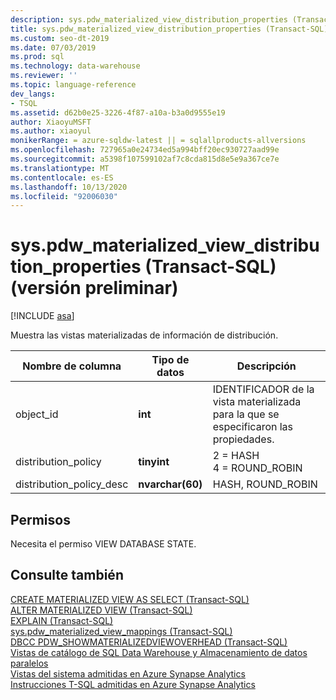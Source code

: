 ```yaml
---
description: sys.pdw_materialized_view_distribution_properties (Transact-SQL) (versión preliminar)
title: sys.pdw_materialized_view_distribution_properties (Transact-SQL)
ms.custom: seo-dt-2019
ms.date: 07/03/2019
ms.prod: sql
ms.technology: data-warehouse
ms.reviewer: ''
ms.topic: language-reference
dev_langs:
- TSQL
ms.assetid: d62b0e25-3226-4f87-a10a-b3a0d9555e19
author: XiaoyuMSFT
ms.author: xiaoyul
monikerRange: = azure-sqldw-latest || = sqlallproducts-allversions
ms.openlocfilehash: 727965a0e24734ed5a994bff20ec930727aad99e
ms.sourcegitcommit: a5398f107599102af7c8cda815d8e5e9a367ce7e
ms.translationtype: MT
ms.contentlocale: es-ES
ms.lasthandoff: 10/13/2020
ms.locfileid: "92006030"
---
```

# <a name="syspdw_materialized_view_distribution_properties-transact-sql-preview"></a>sys.pdw_materialized_view_distribution_properties (Transact-SQL) (versión preliminar)

[!INCLUDE [asa](../../includes/applies-to-version/asa.md)]

Muestra las vistas materializadas de información de distribución.  
  
|Nombre de columna|Tipo de datos|Descripción|  
|-----------------|---------------|-----------------| 
|object_id|**int**|IDENTIFICADOR de la vista materializada para la que se especificaron las propiedades.| 
|distribution_policy |**tinyint**|2 = HASH</br>4 = ROUND_ROBIN|  
|distribution_policy_desc |**nvarchar(60)**|HASH, ROUND_ROBIN|  
 
## <a name="permissions"></a>Permisos

Necesita el permiso VIEW DATABASE STATE.
 
## <a name="see-also"></a>Consulte también

[CREATE MATERIALIZED VIEW AS SELECT &#40;Transact-SQL&#41;](../../t-sql/statements/create-materialized-view-as-select-transact-sql.md?view=azure-sqldw-latest)   
[ALTER MATERIALIZED VIEW &#40;Transact-SQL&#41;](../../t-sql/statements/alter-materialized-view-transact-sql.md?view=azure-sqldw-latest)   
[EXPLAIN &#40;Transact-SQL&#41;](../../t-sql/queries/explain-transact-sql.md?view=azure-sqldw-latest)   
[sys.pdw_materialized_view_mappings &#40;Transact-SQL&#41;](./sys-pdw-materialized-view-mappings-transact-sql.md?view=azure-sqldw-latest)   
[DBCC PDW_SHOWMATERIALIZEDVIEWOVERHEAD &#40;Transact-SQL&#41;](../../t-sql/database-console-commands/dbcc-pdw-showmaterializedviewoverhead-transact-sql.md?view=azure-sqldw-latest)   
[Vistas de catálogo de SQL Data Warehouse y Almacenamiento de datos paralelos](../../relational-databases/system-catalog-views/sql-data-warehouse-and-parallel-data-warehouse-catalog-views.md)   
[Vistas del sistema admitidas en Azure Synapse Analytics](/azure/sql-data-warehouse/sql-data-warehouse-reference-tsql-system-views)   
[Instrucciones T-SQL admitidas en Azure Synapse Analytics](/azure/sql-data-warehouse/sql-data-warehouse-reference-tsql-statements)